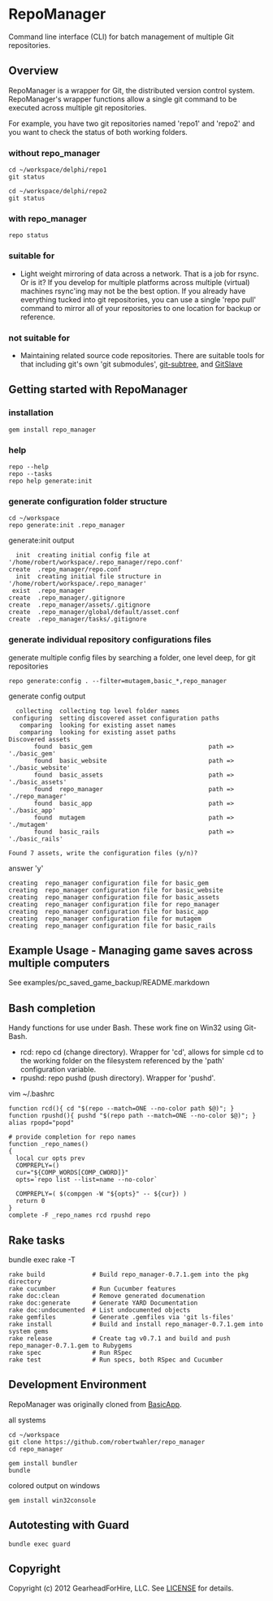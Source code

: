 RepoManager
===========

Command line interface (CLI) for batch management of multiple Git repositories.

Overview
--------

RepoManager is a wrapper for Git, the distributed version control system.
RepoManager's wrapper functions allow a single git command to be executed
across multiple git repositories.

For example, you have two git repositories named 'repo1' and 'repo2' and
you want to check the status of both working folders.

### without repo_manager

    cd ~/workspace/delphi/repo1
    git status

    cd ~/workspace/delphi/repo2
    git status

### with repo_manager

    repo status

### suitable for

* Light weight mirroring of data across a network.  That is a job for
  rsync.  Or is it?  If you develop for multiple platforms across multiple
  (virtual) machines rsync'ing may not be the best option.  If you already
  have everything tucked into git repositories, you can use a single
  'repo pull'  command to mirror all of your repositories to one location
  for backup or reference.

### not suitable for

* Maintaining related source code repositories.  There are suitable tools
  for that including git's own 'git submodules',
  [git-subtree](https://github.com/apenwarr/git-subtree), and
  [GitSlave](http://gitslave.sourceforge.net/)


Getting started with RepoManager
--------------------------------

### installation

    gem install repo_manager

### help

    repo --help
    repo --tasks
    repo help generate:init

### generate configuration folder structure

    cd ~/workspace
    repo generate:init .repo_manager

generate:init output

      init  creating initial config file at '/home/robert/workspace/.repo_manager/repo.conf'
    create  .repo_manager/repo.conf
      init  creating initial file structure in '/home/robert/workspace/.repo_manager'
     exist  .repo_manager
    create  .repo_manager/.gitignore
    create  .repo_manager/assets/.gitignore
    create  .repo_manager/global/default/asset.conf
    create  .repo_manager/tasks/.gitignore

### generate individual repository configurations files

generate multiple config files by searching a folder, one level deep, for git repositories


    repo generate:config . --filter=mutagem,basic_*,repo_manager

generate config output

      collecting  collecting top level folder names
     configuring  setting discovered asset configuration paths
       comparing  looking for existing asset names
       comparing  looking for existing asset paths
    Discovered assets
           found  basic_gem                                path => './basic_gem'
           found  basic_website                            path => './basic_website'
           found  basic_assets                             path => './basic_assets'
           found  repo_manager                             path => './repo_manager'
           found  basic_app                                path => './basic_app'
           found  mutagem                                  path => './mutagem'
           found  basic_rails                              path => './basic_rails'

    Found 7 assets, write the configuration files (y/n)?

answer 'y'

    creating  repo_manager configuration file for basic_gem
    creating  repo_manager configuration file for basic_website
    creating  repo_manager configuration file for basic_assets
    creating  repo_manager configuration file for repo_manager
    creating  repo_manager configuration file for basic_app
    creating  repo_manager configuration file for mutagem
    creating  repo_manager configuration file for basic_rails


Example Usage - Managing game saves across multiple computers
-------------------------------------------------------------

See examples/pc_saved_game_backup/README.markdown


Bash completion
----------------

Handy functions for use under Bash.  These work fine on Win32 using
Git-Bash.

* rcd: repo cd (change directory).  Wrapper for 'cd', allows for simple cd
  <repo name> to the working folder on the filesystem referenced by the 'path'
  configuration variable.
* rpushd: repo pushd (push directory).  Wrapper for 'pushd'.


vim ~/.bashrc

    function rcd(){ cd "$(repo --match=ONE --no-color path $@)"; }
    function rpushd(){ pushd "$(repo path --match=ONE --no-color $@)"; }
    alias rpopd="popd"

    # provide completion for repo names
    function _repo_names()
    {
      local cur opts prev
      COMPREPLY=()
      cur="${COMP_WORDS[COMP_CWORD]}"
      opts=`repo list --list=name --no-color`

      COMPREPLY=( $(compgen -W "${opts}" -- ${cur}) )
      return 0
    }
    complete -F _repo_names rcd rpushd repo


Rake tasks
----------

bundle exec rake -T

    rake build             # Build repo_manager-0.7.1.gem into the pkg directory
    rake cucumber          # Run Cucumber features
    rake doc:clean         # Remove generated documenation
    rake doc:generate      # Generate YARD Documentation
    rake doc:undocumented  # List undocumented objects
    rake gemfiles          # Generate .gemfiles via 'git ls-files'
    rake install           # Build and install repo_manager-0.7.1.gem into system gems
    rake release           # Create tag v0.7.1 and build and push repo_manager-0.7.1.gem to Rubygems
    rake spec              # Run RSpec
    rake test              # Run specs, both RSpec and Cucumber


Development Environment
-----------------------

RepoManager was originally cloned from [BasicApp](http://github.com/robertwahler/BasicApp).

all systems

    cd ~/workspace
    git clone https://github.com/robertwahler/repo_manager
    cd repo_manager

    gem install bundler
    bundle

colored output on windows

    gem install win32console

Autotesting with Guard
----------------------

    bundle exec guard

## Copyright ##

Copyright (c) 2012 GearheadForHire, LLC. See [LICENSE](LICENSE) for details.
